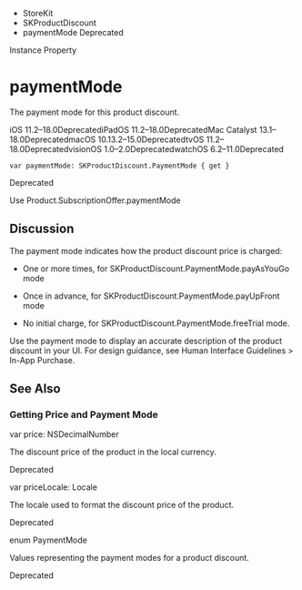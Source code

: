 

- StoreKit
- SKProductDiscount
-  paymentMode Deprecated

Instance Property

# paymentMode

The payment mode for this product discount.

iOS 11.2–18.0DeprecatediPadOS 11.2–18.0DeprecatedMac Catalyst 13.1–18.0DeprecatedmacOS 10.13.2–15.0DeprecatedtvOS 11.2–18.0DeprecatedvisionOS 1.0–2.0DeprecatedwatchOS 6.2–11.0Deprecated

``` source
var paymentMode: SKProductDiscount.PaymentMode { get }
```

Deprecated

Use Product.SubscriptionOffer.paymentMode

## Discussion

The payment mode indicates how the product discount price is charged:

- One or more times, for SKProductDiscount.PaymentMode.payAsYouGo mode

- Once in advance, for SKProductDiscount.PaymentMode.payUpFront mode

- No initial charge, for SKProductDiscount.PaymentMode.freeTrial mode.

Use the payment mode to display an accurate description of the product discount in your UI. For design guidance, see Human Interface Guidelines > In-App Purchase.

## See Also

### Getting Price and Payment Mode

var price: NSDecimalNumber

The discount price of the product in the local currency.

Deprecated

var priceLocale: Locale

The locale used to format the discount price of the product.

Deprecated

enum PaymentMode

Values representing the payment modes for a product discount.

Deprecated


